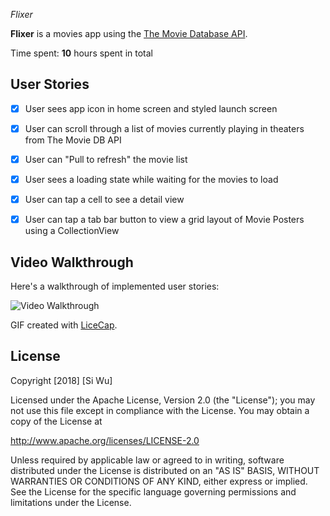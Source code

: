 *Flixer*

**Flixer** is a movies app using the [The Movie Database API](http://docs.themoviedb.apiary.io/#).

Time spent: **10** hours spent in total

## User Stories


- [X] User sees app icon in home screen and styled launch screen 
- [X] User can scroll through a list of movies currently playing in theaters from The Movie DB API 
- [X] User can "Pull to refresh" the movie list 
- [X] User sees a loading state while waiting for the movies to load 
- [X] User can tap a cell to see a detail view 
- [X] User can tap a tab bar button to view a grid layout of Movie Posters using a CollectionView



## Video Walkthrough

Here's a walkthrough of implemented user stories:

<img src='https://i.imgur.com/UeKczjV.gif' title='Video Walkthrough' width='' alt='Video Walkthrough' />

GIF created with [LiceCap](http://www.cockos.com/licecap/).



## License

Copyright [2018] [Si Wu]

Licensed under the Apache License, Version 2.0 (the "License");
you may not use this file except in compliance with the License.
You may obtain a copy of the License at

http://www.apache.org/licenses/LICENSE-2.0

Unless required by applicable law or agreed to in writing, software
distributed under the License is distributed on an "AS IS" BASIS,
WITHOUT WARRANTIES OR CONDITIONS OF ANY KIND, either express or implied.
See the License for the specific language governing permissions and
limitations under the License.
